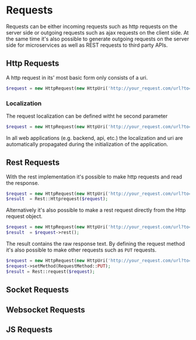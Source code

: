 # Requests

Requests can be either incoming requests such as http requests on the server side or outgoing requests such as ajax requests on the client side. At the same time it's also possible to generate outgoing requests on the server side for microservices as well as REST requests to third party APIs.

## Http Requests

A http request in its' most basic form only consists of a uri.

```php
$request = new HttpRequest(new HttpUri('http://your_request.com/url?to=call'));
```

### Localization

The request localization can be defined witht he second parameter

```php
$request = new HttpRequest(new HttpUri('http://your_request.com/url?to=call'), new Localization());
```

In all web applications (e.g. backend, api, etc.) the localization and uri are automatically propagated during the initialization of the application.

## Rest Requests

With the rest implementation it's possible to make http requests and read the response.

```php
$request = new HttpRequest(new HttpUri('http://your_request.com/url?to=call'));
$result  = Rest::Httprequest($request);
```

Alternatively it's also possible to make a rest request directly from the Http request object.

```php
$request = new HttpRequest(new HttpUri('http://your_request.com/url?to=call'));
$result  = $request->rest();
```

The result contains the raw response text. By defining the request method it's also possible to make other requests such as `PUT` requests.

```php
$request = new HttpRequest(new HttpUri('http://your_request.com/url?to=call'));
$request->setMethod(RequestMethod::PUT);
$result = Rest::request($request);
```

## Socket Requests

## Websocket Requests

## JS Requests
